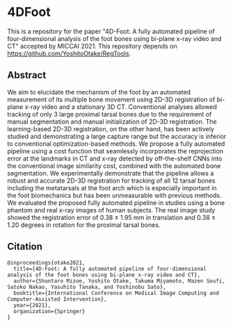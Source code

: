 # **4DFoot**
This is a repository for the paper "4D-Foot: A fully automated pipeline of four-dimensional analysis of the foot bones using bi-plane x-ray video and CT" accepted by MICCAI 2021. This repository depends on https://github.com/YoshitoOtake/RegTools.

## Abstract
We aim to elucidate the mechanism of the foot by an automated measurement of its multiple bone movement using 2D-3D registration of bi-plane x-ray video and a stationary 3D CT. Conventional analyses allowed tracking of only 3 large proximal tarsal bones due to the requirement of manual segmentation and manual initialization of 2D-3D registration. The learning-based 2D-3D registration, on the other hand, has been actively studied and demonstrating a large capture range but the accuracy is inferior to conventional optimization-based methods. We propose a fully automated pipeline using a cost function that seamlessly incorporates the reprojection error at the landmarks in CT and x-ray detected by off-the-shelf CNNs into the conventional image similarity cost, combined with the automated bone segmentation. We experimentally demonstrate that the pipeline allows a robust and accurate 2D-3D registration for tracking of all 12 tarsal bones including the metatarsals at the foot arch which is especially important in the foot biomechanics but has been unmeasurable with previous methods. We evaluated the proposed fully automated pipeline in studies using a bone phantom and real x-ray images of human subjects. The real image study showed the registration error of 0.38 ± 1.95 mm in translation and 0.38 ± 1.20 degrees in rotation for the proximal tarsal bones.

## Citation

```
@inproceedings{otake2021,
  title={4D-Foot: A fully automated pipeline of four-dimensional analysis of the foot bones using bi-plane x-ray video and CT},
  author={Shuntaro Mizoe, Yoshito Otake, Takuma Miyamoto, Mazen Soufi, Satoko Nakao, Yasuhito Tanaka, and Yoshinobu Sato},
  booktitle={International Conference on Medical Image Computing and Computer-Assisted Intervention},
  year={2021},
  organization={Springer}
}
```
